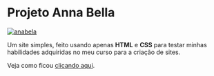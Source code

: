 # Projeto Anna Bella  
[![anabela](https://user-images.githubusercontent.com/71028921/96946179-feb76500-14b5-11eb-8730-625156e6934d.png)](https://judigunkel.github.io/Projeto-Anna-Bella 'Acesse o site')  

Um site simples, feito usando apenas **HTML** e **CSS** para testar minhas habilidades adquiridas no meu curso para a criação de sites.  

Veja como ficou [clicando aqui](https://judigunkel.github.io/Projeto-Anna-Bella 'Acesse o site').
